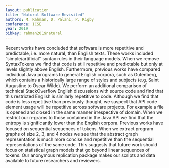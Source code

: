 ```yaml
---
layout: publication
title: "Natural Software Revisited"
authors: M. Rahman, D. Palani, P. Rigby
conference: ICSE
year: 2019
bibkey: rahman2019natural
---
```

Recent works have concluded that software is more repetitive and predictable, i.e. more natural, than English texts. These works included “simple/artificial” syntax rules in their language models. When we remove SyntaxTokens we find that code is still repetitive and predictable but only at levels slightly above English. Furthermore, previous works have compared individual Java programs to general English corpora, such as Gutenberg, which contains a historically large range of styles and subjects (e.g. Saint Augustine to Oscar Wilde). We perform an additional comparison of technical StackOverflow English discussions with source code and find that this restricted English is similarly repetitive to code. Although we find that code is less repetitive than previously thought, we suspect that API code element usage will be repetitive across software projects. For example a file is opened and closed in the same manner irrespective of domain. When we restrict our n-grams to those contained in the Java API we find that the entropy is significantly lower than the English corpora. Previous works have focused on sequential sequences of tokens. When we extract program graphs of size 2, 3, and 4 nodes we see that the abstract graph representation is much more concise and repetitive than the sequential representations of the same code. This suggests that future work should focus on statistical graph models that go beyond linear sequences of tokens. Our anonymous replication package makes our scripts and data available to future researchers and reviewers.
